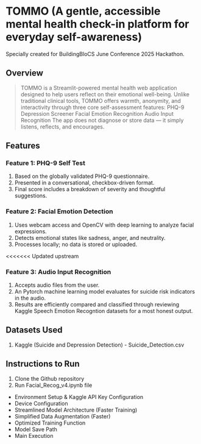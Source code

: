 # TOMMO (A gentle, accessible mental health check-in platform for everyday self-awareness)
Specially created for BuildingBloCS June Conference 2025 Hackathon. 

## Overview
> TOMMO is a Streamlit-powered mental health web application designed to help users reflect on their emotional well-being. Unlike traditional clinical tools, TOMMO offers warmth, anonymity, and interactivity through three core self-assessment features:
> PHQ-9 Depression Screener
> Facial Emotion Recognition
> Audio Input Recognition
> The app does not diagnose or store data — it simply listens, reflects, and encourages.

## Features
### Feature 1: PHQ-9 Self Test
1. Based on the globally validated PHQ-9 questionnaire.
2. Presented in a conversational, checkbox-driven format.
3. Final score includes a breakdown of severity and thoughtful suggestions.

### Feature 2: Facial Emotion Detection
1. Uses webcam access and OpenCV with deep learning to analyze facial expressions.
2. Detects emotional states like sadness, anger, and neutrality.
3. Processes locally; no data is stored or uploaded.

<<<<<<< Updated upstream
### Feature 3: Audio Input Recognition
1. Accepts audio files from the user.
2. An Pytorch machine learning model evaluates for suicide risk indicators in the audio.
3. Results are efficiently compared and classified through reviewing Kaggle Speech Emotion Recogntion datasets for a most honest output.

## Datasets Used
1. Kaggle (Suicide and Depression Detection) - Suicide_Detection.csv

## Instructions to Run
1. Clone the Github repository
2. Run Facial_Recog_v4.ipynb file
- Environment Setup & Kaggle API Key Configuration
- Device Configuration
- Streamlined Model Architecture (Faster Training)
- Simplified Data Augmentation (Faster)
- Optimized Training Function
- Model Save Path
- Main Execution